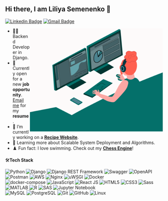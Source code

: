 
## Hi there, I am Liliya Semenenko 👋
[![Linkedin Badge](https://img.shields.io/badge/-Smit_Kadvani-blue?style=flat-square&logo=Linkedin&logoColor=white&link=https://www.linkedin.com/in/smit-kadvani/)](https://www.linkedin.com/in/smit-kadvani/)
[![Gmail Badge](https://img.shields.io/badge/-smit.kadvani@gmail.com-c14438?style=flat-square&logo=Gmail&logoColor=white&link=mailto:smit.kadvani@gmail.com)](mailto:smit.kadvani@gmail.com) 

<img align="right" src="https://github.com/LiliyaSemenenko/LiliyaSemenenko/blob/main/coding_girl.gif" alt="Coder GIF" width="425" height="330">


- 👩‍💻 Backend Developer in Django.
- 💼 Currently open for a new **job opportunity**. [Email me](mailto:smit.kadvani@gmail.com) for my **resume**.
- 🔭 I’m currently working on a [**Recipe Website**](https://github.com/LiliyaSemenenko/recipe-app-api).
- 🌱 Learning more about Scalable System Deployment and Algorithms.
- ♟️ Fun fact: I love swimming. Check out my [**Chess Engine**](https://github.com/LiliyaSemenenko/Chess_Engine)!
    
🛠**Tech Stack**

![Python](https://img.shields.io/badge/-Python-000000?style=flat&logo=python)
![Django](https://img.shields.io/badge/-Django-000000?style=flat&logo=Django)
![Django REST Framework](https://img.shields.io/badge/-Django%20REST%20Framework-092E20?style=flat&logo=django)
![Swagger](https://img.shields.io/badge/-Swagger-000000?style=flat&logo=swagger)
![OpenAPI](https://img.shields.io/badge/-OpenAPI-000000?style=flat&logo=openapi)
![Postman](https://img.shields.io/badge/-Postman-000000?style=flat&logo=postman)
![AWS](https://img.shields.io/badge/AWS-000000?style=flat-square&logo=amazon-aws)
![Nginx](https://img.shields.io/badge/-Nginx-000000?style=flat&logo=nginx&logoColor=FCC624)
![uWSGI](https://img.shields.io/badge/-uWSGI-000000?style=flat&logo=uwsgi&logoColor=FCC624)
![Docker](https://img.shields.io/badge/-Docker-000000?style=flat&logo=docker&logoColor=FCC624)
<br>
![docker-compose](https://img.shields.io/badge/-docker_compose-000000?style=flat&logo=docker-compose&logoColor=FCC624)
![JavaScript](https://img.shields.io/badge/-JavaScript-000000?style=flat&logo=javascript)  ![React JS](https://img.shields.io/badge/-React%20JS-000000?style=flat&logo=react)  ![HTML5](https://img.shields.io/badge/-HTML5-000000?style=flat&logo=HTML5)
![CSS3](https://img.shields.io/badge/-CSS3-000000?style=flat&logo=CSS3)
![Sass](https://img.shields.io/badge/-Sass-000000?style=flat&logo=sass)
![MATLAB](https://img.shields.io/badge/-MATLAB-000000?style=flat&logo=matlab)
![R](https://img.shields.io/badge/-R-000000?style=flat&logo=r)
![SAS](https://img.shields.io/badge/-SAS-000000?style=flat&logo=SAS)
![Jupyter Notebook](https://img.shields.io/badge/-Jupyter%20Notebook-000000?style=flat&logo=jupyter)
<br>
![MySQL](https://img.shields.io/badge/-MySQL-000000?style=flat&logo=MySQL)
![PostgreSQL](https://img.shields.io/badge/-PostgreSQL-336791?style=flat&logo=PostgreSQL)  ![Git](https://img.shields.io/badge/-Git-000000?style=flat&logo=git&logoColor=F05032)
![GitHub](https://img.shields.io/badge/-GitHub-000000?style=flat&logo=github&logoColor=FFFFFF)
![Linux](https://img.shields.io/badge/-Linux-000000?style=flat&logo=linux&logoColor=FCC624)

